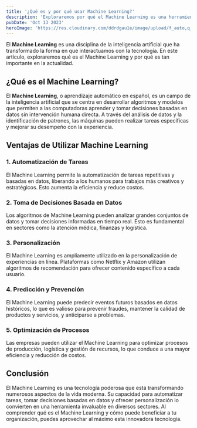 ```yaml
---
title: '¿Qué es y por qué usar Machine Learning?'
description: 'Exploraremos por qué el Machine Learning es una herramienta poderosa.'
pubDate: 'Oct 13 2023'
heroImage: 'https://res.cloudinary.com/ddrdgau1e/image/upload/f_auto,q_auto/v1/kkissta/jzeyta6st84xi9fdeyib'
---
```


El **Machine Learning** es una disciplina de la inteligencia artificial que ha transformado la forma en que interactuamos con la tecnología. En este artículo, exploraremos qué es el Machine Learning y por qué es tan importante en la actualidad.

## ¿Qué es el Machine Learning?

El **Machine Learning**, o aprendizaje automático en español, es un campo de la inteligencia artificial que se centra en desarrollar algoritmos y modelos que permiten a las computadoras aprender y tomar decisiones basadas en datos sin intervención humana directa. A través del análisis de datos y la identificación de patrones, las máquinas pueden realizar tareas específicas y mejorar su desempeño con la experiencia.

## Ventajas de Utilizar Machine Learning

### 1. Automatización de Tareas

El Machine Learning permite la automatización de tareas repetitivas y basadas en datos, liberando a los humanos para trabajos más creativos y estratégicos. Esto aumenta la eficiencia y reduce costos.

### 2. Toma de Decisiones Basada en Datos

Los algoritmos de Machine Learning pueden analizar grandes conjuntos de datos y tomar decisiones informadas en tiempo real. Esto es fundamental en sectores como la atención médica, finanzas y logística.

### 3. Personalización

El Machine Learning es ampliamente utilizado en la personalización de experiencias en línea. Plataformas como Netflix y Amazon utilizan algoritmos de recomendación para ofrecer contenido específico a cada usuario.

### 4. Predicción y Prevención

El Machine Learning puede predecir eventos futuros basados en datos históricos, lo que es valioso para prevenir fraudes, mantener la calidad de productos y servicios, y anticiparse a problemas.

### 5. Optimización de Procesos

Las empresas pueden utilizar el Machine Learning para optimizar procesos de producción, logística y gestión de recursos, lo que conduce a una mayor eficiencia y reducción de costos.

## Conclusión

El Machine Learning es una tecnología poderosa que está transformando numerosos aspectos de la vida moderna. Su capacidad para automatizar tareas, tomar decisiones basadas en datos y ofrecer personalización lo convierten en una herramienta invaluable en diversos sectores. Al comprender qué es el Machine Learning y cómo puede beneficiar a tu organización, puedes aprovechar al máximo esta innovadora tecnología.
